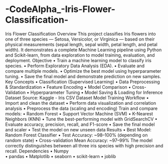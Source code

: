 # -CodeAlpha_-Iris-Flower-Classification-
Iris Flower Classification
 Overview
This project classifies Iris flowers into one of three species — Setosa, Versicolor, or Virginica — based on their physical measurements (sepal length, sepal width, petal length, and petal width).
It demonstrates a complete Machine Learning pipeline using Python and Scikit-learn, from data exploration to model training, evaluation, and deployment.
Objective
•	Train a machine learning model to classify iris species.
•	Perform Exploratory Data Analysis (EDA).
•	Evaluate and compare multiple models.
•	Optimize the best model using hyperparameter tuning.
•	Save the final model and demonstrate prediction on new samples.
 Key Concepts
•	Classification (Supervised Learning)
•	Data Preprocessing & Standardization
•	Feature Encoding
•	Model Comparison
•	Cross-Validation
•	Hyperparameter Tuning
•	Model Saving & Loading for Inference
Dataset
Source: Kaggle - Iris CSV Dataset
Model Training Workflow
•	Import and clean the dataset
•	Perform data visualization and correlation analysis
•	Preprocess the data (scaling and encoding)
Train and compare models:
•	Random Forest
•	Support Vector Machine (SVM)
•	K-Nearest Neighbors (KNN)
•	Tune the best-performing model with GridSearchCV
•	Evaluate accuracy, precision, recall, and F1-score
•	Save the final model and scaler
•	Test the model on new unseen data
 Results
•	Best Model: Random Forest Classifier
•	Test Accuracy: ~98–100% (depending on random state)
•	Cross-validation Mean Accuracy: ~97–99%
The model correctly distinguishes between all three iris species with high precision and recall.
Dependencies
•	Numpy  
•	pandas
•	Matplotlib 
•	seaborn
•	scikit-learn
•	joblib



